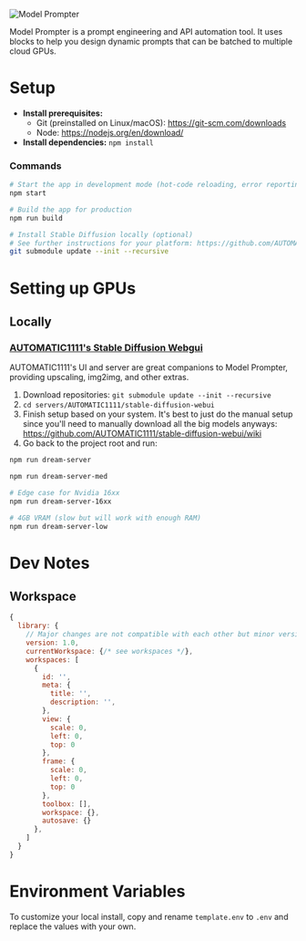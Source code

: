 ![Model Prompter](https://user-images.githubusercontent.com/110780894/193438704-61face5c-08a9-4a3e-8951-993b62293856.jpeg)

Model Prompter is a prompt engineering and API automation tool. It uses blocks to help you design dynamic prompts that can be batched to multiple cloud GPUs.

# Setup

- **Install prerequisites:**
  - Git (preinstalled on Linux/macOS): https://git-scm.com/downloads
  - Node: https://nodejs.org/en/download/
- **Install dependencies:** `npm install`

### Commands

```bash
# Start the app in development mode (hot-code reloading, error reporting, etc.)
npm start

# Build the app for production
npm run build

# Install Stable Diffusion locally (optional)
# See further instructions for your platform: https://github.com/AUTOMATIC1111/stable-diffusion-webui
git submodule update --init --recursive
```




# Setting up GPUs
## Locally
### [AUTOMATIC1111's Stable Diffusion Webgui](https://github.com/AUTOMATIC1111/stable-diffusion-webui/wiki)

AUTOMATIC1111's UI and server are great companions to Model Prompter, providing upscaling, img2img, and other extras.

1. Download repositories: `git submodule update --init --recursive`
2. `cd servers/AUTOMATIC1111/stable-diffusion-webui`
3. Finish setup based on your system. It's best to just do the manual setup since you'll need to manually download all the big models anyways: https://github.com/AUTOMATIC1111/stable-diffusion-webui/wiki
4. Go back to the project root and run:

```bash
npm run dream-server

npm run dream-server-med

# Edge case for Nvidia 16xx
npm run dream-server-16xx

# 4GB VRAM (slow but will work with enough RAM)
npm run dream-server-low
```

# Dev Notes

## Workspace
```js
{
  library: {
    // Major changes are not compatible with each other but minor versions are
    version: 1.0,
    currentWorkspace: {/* see workspaces */},
    workspaces: [
      {
        id: '',
        meta: {
          title: '',
          description: '',
        },
        view: {
          scale: 0,
          left: 0,
          top: 0
        },
        frame: {
          scale: 0,
          left: 0,
          top: 0
        },
        toolbox: [],
        workspace: {},
        autosave: {}
      },
    ]
  }
}
```


# Environment Variables
To customize your local install, copy and rename `template.env` to `.env` and replace the values with your own.
